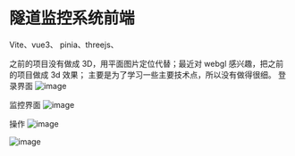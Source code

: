 # 隧道监控系统前端

Vite、vue3、 pinia、threejs、

之前的项目没有做成 3D，用平面图片定位代替；最近对 webgl 感兴趣，把之前的项目做成 3d 效果；
主要是为了学习一些主要技术点，所以没有做得很细。
登录界面
![image](https://github.com/kelvinyeung0323/tunnel-3d/blob/main/docs/pics/screen_login.gif)

监控界面
![image](https://github.com/kelvinyeung0323/tunnel-3d/blob/main/docs/pics/screen_home.gif)

操作
![image](https://github.com/kelvinyeung0323/tunnel-3d/blob/main/docs/pics/operate_1.gif)

![image](https://github.com/kelvinyeung0323/tunnel-3d/blob/main/docs/pics/operate_2.gif)

